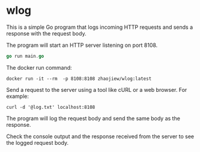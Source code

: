 # wlog
This is a simple Go program that logs incoming HTTP requests and sends a response with the request body.

The program will start an HTTP server listening on port 8108.

```go
go run main.go
```

The docker run command:

```shell
docker run -it --rm  -p 8108:8108 zhaojiew/wlog:latest
```

Send a request to the server using a tool like cURL or a web browser. For example:

```shell
curl -d '@log.txt' localhost:8108
```
The program will log the request body and send the same body as the response.

Check the console output and the response received from the server to see the logged request body.